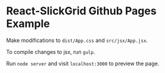 # React-SlickGrid Github Pages Example

Make modifications to `dist/App.css` and `src/jsx/App.jsx`.  

To compile changes to jsx, run `gulp`.

Run `node server` and visit `localhost:3000` to preview the page.
